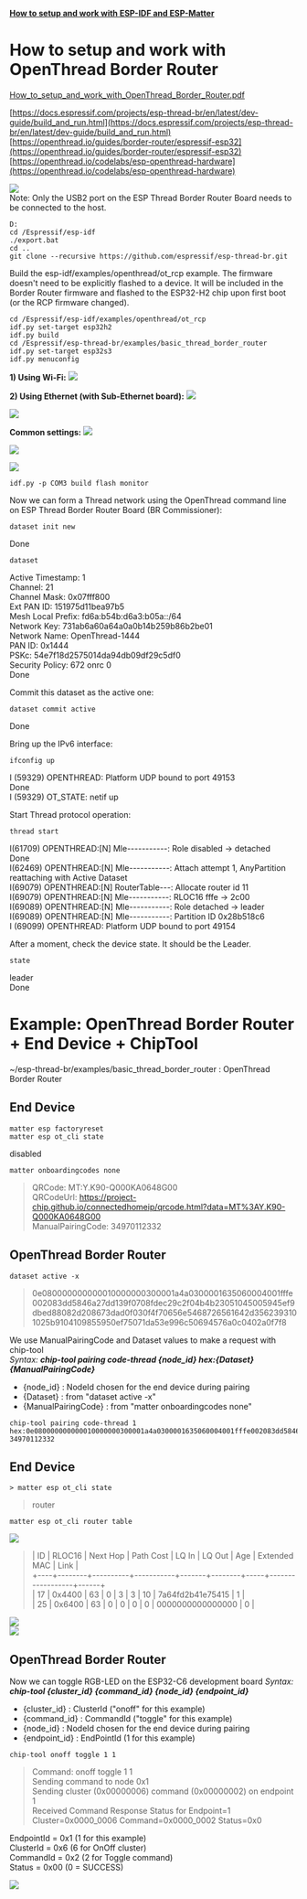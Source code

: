 [**How to setup and work with ESP-IDF and ESP-Matter**](https://github.com/mozolin/matter-thread)  
# How to setup and work with OpenThread Border Router
[How_to_setup_and_work_with_OpenThread_Border_Router.pdf](docs/How_to_setup_and_work_with_OpenThread_Border_Router.pdf)  

[https://docs.espressif.com/projects/esp-thread-br/en/latest/dev-guide/build_and_run.html](https://docs.espressif.com/projects/esp-thread-br/en/latest/dev-guide/build_and_run.html)  
[https://openthread.io/guides/border-router/espressif-esp32](https://openthread.io/guides/border-router/espressif-esp32)  
[https://openthread.io/codelabs/esp-openthread-hardware](https://openthread.io/codelabs/esp-openthread-hardware)  
 
![](../images/otbr/esp-thread-border-router-board.png)  
Note: Only the USB2 port on the ESP Thread Border Router Board needs to be connected to the host.

~~~
D:
cd /Espressif/esp-idf
./export.bat
cd ..
git clone --recursive https://github.com/espressif/esp-thread-br.git
~~~

Build the esp-idf/examples/openthread/ot_rcp example. The firmware doesn't need to be explicitly flashed to a device. It will be included in the Border Router firmware and flashed to the ESP32-H2 chip upon first boot (or the RCP firmware changed).
~~~
cd /Espressif/esp-idf/examples/openthread/ot_rcp
idf.py set-target esp32h2
idf.py build
cd /Espressif/esp-thread-br/examples/basic_thread_border_router
idf.py set-target esp32s3
idf.py menuconfig
~~~

**1) Using Wi-Fi:**
![](../images/otbr/esp_otbr_menuconfig_01.png)

**2) Using Ethernet (with Sub-Ethernet board):**
![](../images/otbr/esp-thread-border-router-sub-ethernet.png)  
  
![](../images/otbr/esp_otbr_menuconfig_02.png)  
  
**Common settings:**
![](../images/otbr/esp_otbr_menuconfig_03.png)  
 
![](../images/otbr/esp_otbr_menuconfig_04.png)  

![](../images/otbr/esp_otbr_menuconfig_05.png)  

~~~
idf.py -p COM3 build flash monitor
~~~

Now we can form a Thread network using the OpenThread command line on ESP Thread Border Router Board (BR Commissioner):
~~~
dataset init new
~~~
Done

~~~
dataset
~~~
Active Timestamp: 1  
Channel: 21  
Channel Mask: 0x07fff800  
Ext PAN ID: 151975d11bea97b5  
Mesh Local Prefix: fd6a:b54b:d6a3:b05a::/64  
Network Key: 731ab6a60a64a0a0b14b259b86b2be01  
Network Name: OpenThread-1444  
PAN ID: 0x1444  
PSKc: 54e7f18d2575014da94db09df29c5df0  
Security Policy: 672 onrc 0  
Done  
  
Commit this dataset as the active one:
~~~
dataset commit active
~~~
Done  
  
Bring up the IPv6 interface:
~~~
ifconfig up
~~~
I (59329) OPENTHREAD: Platform UDP bound to port 49153  
Done  
I (59329) OT_STATE: netif up  
  
Start Thread protocol operation:
~~~
thread start
~~~
I(61709) OPENTHREAD:[N] Mle-----------: Role disabled -> detached  
Done  
I(62469) OPENTHREAD:[N] Mle-----------: Attach attempt 1, AnyPartition reattaching with Active Dataset  
I(69079) OPENTHREAD:[N] RouterTable---: Allocate router id 11  
I(69079) OPENTHREAD:[N] Mle-----------: RLOC16 fffe -> 2c00  
I(69089) OPENTHREAD:[N] Mle-----------: Role detached -> leader  
I(69089) OPENTHREAD:[N] Mle-----------: Partition ID 0x28b518c6  
I (69099) OPENTHREAD: Platform UDP bound to port 49154  
  
After a moment, check the device state. It should be the Leader.
~~~
state
~~~
leader  
Done  


# Example: OpenThread Border Router + End Device + ChipTool
~/esp-thread-br/examples/basic_thread_border_router : OpenThread Border Router  
  
## End Device
~~~
matter esp factoryreset
matter esp ot_cli state
~~~
disabled
~~~
matter onboardingcodes none
~~~
> QRCode:            MT:Y.K90-Q000KA0648G00  
> QRCodeUrl:         https://project-chip.github.io/connectedhomeip/qrcode.html?data=MT%3AY.K90-Q000KA0648G00  
> ManualPairingCode: 34970112332  

## OpenThread Border Router
~~~
dataset active -x
~~~
> 0e080000000000010000000300001a4a0300001635060004001fffe002083dd5846a27dd139f0708fdec29c2f04b4b23051045005945ef9dbed88082d208673dad0f030f4f70656e5468726561642d3562393101025b9104109855950ef75071da53e996c50694576a0c0402a0f7f8

We use ManualPairingCode and Dataset values to make a request with chip-tool  
*Syntax:* ***chip-tool pairing code-thread {node_id} hex:{Dataset} {ManualPairingCode}***  
- {node_id} : NodeId chosen for the end device during pairing  
- {Dataset} : from "dataset active -x"  
- {ManualPairingCode} : from "matter onboardingcodes none"  

~~~
chip-tool pairing code-thread 1 hex:0e080000000000010000000300001a4a0300001635060004001fffe002083dd5846a27dd139f0708fdec29c2f04b4b23051045005945ef9dbed88082d208673dad0f030f4f70656e5468726561642d3562393101025b9104109855950ef75071da53e996c50694576a0c0402a0f7f8 34970112332
~~~


## End Device
~~~
> matter esp ot_cli state
~~~
> router
~~~
matter esp ot_cli router table
~~~
![](../images/otbr/cmd_01-router_table.png)  
> | ID | RLOC16 | Next Hop | Path Cost | LQ In | LQ Out | Age | Extended MAC     | Link |  
> +----+--------+----------+-----------+-------+--------+-----+------------------+------+  
> | 17 | 0x4400 |       63 |         0 |     3 |      3 |  10 | 7a64fd2b41e75415 |    1 |  
> | 25 | 0x6400 |       63 |         0 |     0 |      0 |   0 | 0000000000000000 |    0 |  
  
![](../images/otbr/otbr_01.jpg)  
![](../images/otbr/otbr_02.jpg)  


## OpenThread Border Router
Now we can toggle RGB-LED on the ESP32-C6 development board
*Syntax:* ***chip-tool {cluster_id} {command_id} {node_id} {endpoint_id}***  
- {cluster_id} : ClusterId ("onoff" for this example)
- {command_id} : CommandId ("toggle" for this example)
- {node_id} : NodeId chosen for the end device during pairing  
- {endpoint_id} : EndPointId (1 for this example)  
~~~
chip-tool onoff toggle 1 1
~~~
> Command: onoff toggle 1 1  
> Sending command to node 0x1  
> Sending cluster (0x00000006) command (0x00000002) on endpoint 1  
> Received Command Response Status for Endpoint=1 Cluster=0x0000_0006 Command=0x0000_0002 Status=0x0  
  
EndpointId = 0x1 (1 for this example)  
ClusterId = 0x6 (6 for OnOff cluster)  
CommandId = 0x2 (2 for Toggle command)  
Status = 0x00 (0 = SUCCESS)  
  
![](../images/otbr/ESP32-C6_LED-ON.jpg)  
